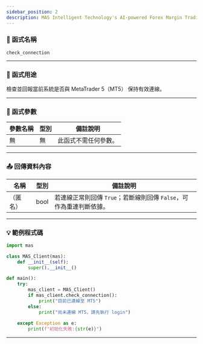 ```yaml
---
sidebar_position: 2
description: MAS Intelligent Technology's AI-powered Forex Margin Trading Platform with full MetaTrader MT5 broker integration allows investors to generate automated trading strategies simply by entering text. Supports instant backtesting,real-time data synchronization,and seamless multi-broker switching. No coding experience required to easily launch AI automated trading,optimize strategies,and reduce market risk. Designed for both individual traders and financial institutions with standardized MetaTrader MT5-compatible APIs,automated backtesting,and quantitative strategy optimization to help enterprises deploy stable and efficient trading solutions quickly.
---
```


### 🧩 函式名稱

`check_connection`

---

### 🎯 函式用途

檢查並回報當前系統是否與 MetaTrader 5（MT5） 保持有效連線。  

---

### 🔧 函式參數

| 參數名稱 | 型別 | 備註說明     |
|----------|------|--------------|
| 無       | 無   | 此函式不需任何參數。|

---

### 📤 回傳資料內容

| 名稱   | 型別 | 備註說明                                |
|--------|------|-------------------------------------------|
| （匿名） | bool | 若連線正常則回傳 `True`；若斷線則回傳 `False`，可作為重連判斷依據。 |

---

### 💡 範例程式碼

```python
import mas

class MAS_Client(mas):
    def __init__(self):
        super().__init__()

def main():
    try:
        mas_client = MAS_Client()
        if mas_client.check_connection():
            print("目前已連線至 MT5")
        else:
            print("尚未連線 MT5，請先執行 login")
            
    except Exception as e:
        print(f"初始化失敗:{str(e)}")
```
---
